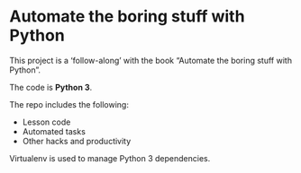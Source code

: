# Automate the boring stuff with Python
This project is a ‘follow-along’ with the book “Automate the boring stuff with Python”.

The code is **Python 3**.

The repo includes the following:

* Lesson code
* Automated tasks
* Other hacks and productivity 

Virtualenv is used to manage Python 3 dependencies.

